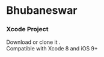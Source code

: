 # Bhubaneswar
<h3>Xcode Project </h3>
<p>Download or clone it . </br>
Compatible with Xcode 8 and iOS 9+
</p>
